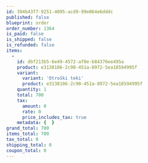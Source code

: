```yaml
---
id: 394b43f7-9251-4095-acd9-99e064e6dddc
published: false
blueprint: order
order_number: 1364
is_paid: false
is_shipped: false
is_refunded: false
items:
  -
    id: dbf213b5-6e49-4572-af0e-b84376ee495a
    product: e3138106-2c90-451a-8972-5ea18594995f
    variant:
      variant: 'Otroški teki'
      product: e3138106-2c90-451a-8972-5ea18594995f
    quantity: 1
    total: 700
    tax:
      amount: 0
      rate: 0
      price_includes_tax: true
    metadata: {  }
grand_total: 700
items_total: 700
tax_total: 0
shipping_total: 0
coupon_total: 0
---
```

